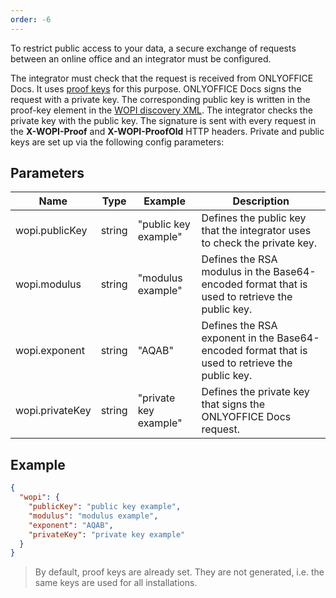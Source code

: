 ```yaml
---
order: -6
---
```


To restrict public access to your data, a secure exchange of requests between an online office and an integrator must be configured.

The integrator must check that the request is received from ONLYOFFICE Docs. It uses [proof keys](https://docs.microsoft.com/en-us/microsoft-365/cloud-storage-partner-program/online/scenarios/proofkeys) for this purpose. ONLYOFFICE Docs signs the request with a private key. The corresponding public key is written in the proof-key element in the [WOPI discovery XML](./WOPI%20discovery.md). The integrator checks the private key with the public key. The signature is sent with every request in the **X-WOPI-Proof** and **X-WOPI-ProofOld** HTTP headers. Private and public keys are set up via the following config parameters:

## Parameters

| Name            | Type   | Example               | Description                                                                                    |
| --------------- | ------ | --------------------- | ---------------------------------------------------------------------------------------------- |
| wopi.publicKey  | string | "public key example"  | Defines the public key that the integrator uses to check the private key.                      |
| wopi.modulus    | string | "modulus example"     | Defines the RSA modulus in the Base64-encoded format that is used to retrieve the public key.  |
| wopi.exponent   | string | "AQAB"                | Defines the RSA exponent in the Base64-encoded format that is used to retrieve the public key. |
| wopi.privateKey | string | "private key example" | Defines the private key that signs the ONLYOFFICE Docs request.                                |

## Example

``` json
{
  "wopi": {
    "publicKey": "public key example",
    "modulus": "modulus example",
    "exponent": "AQAB",
    "privateKey": "private key example"
  }
}
```

> By default, proof keys are already set. They are not generated, i.e. the same keys are used for all installations.
